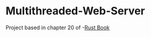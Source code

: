 # Multithreaded-Web-Server

Project based in chapter 20 of -[Rust Book](https://doc.rust-lang.org/book/ch20-00-final-project-a-web-server.html)
